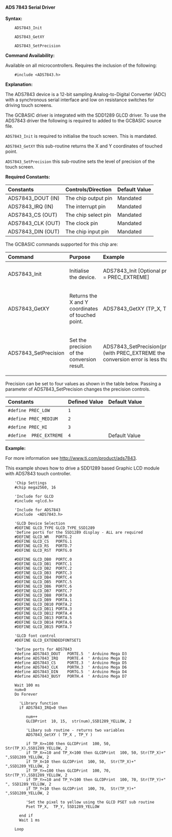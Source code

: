 <div class="section">

<div class="titlepage">

<div>

<div>

#### <span id="_ads_7843_serial_driver"></span>ADS 7843 Serial Driver

</div>

</div>

</div>

<span class="strong">**Syntax:**</span>

``` screen
    ADS7843_Init

    ADS7843_GetXY

    ADS7843_SetPrecision
```

<span class="strong">**Command Availability:**</span>

Available on all microcontrollers. Requires the inclusion of the
following:

``` screen
    #include <ADS7843.h>
```

<span class="strong">**Explanation:**</span>

The ADS7843 device is a 12-bit sampling Analog-to-Digital Converter
(ADC) with a synchronous serial interface and low on resistance switches
for driving touch screens.

The GCBASIC driver is integrated with the SDD1289 GLCD driver. To use
the ADS7843 driver the following is required to added to the GCBASIC
source file.

`ADS7843_Init` is required to initialise the touch screen. This is
mandated.

`ADS7843_GetXY` this sub-routine returns the X and Y coordinates of
touched point.

`ADS7843_SetPrecision` this sub-routine sets the level of precision of
the touch screen.

<span class="strong">**Required Constants:**</span>

<div class="informaltable">

| <span class="strong">**Constants**</span> | <span class="strong">**Controls/Direction**</span> | <span class="strong">**Default Value**</span> |
|:------------------------------------------|:---------------------------------------------------|:----------------------------------------------|
| ADS7843\_DOUT (IN)                        | The chip output pin                                | Mandated                                      |
| ADS7843\_IRQ (IN)                         | The interrupt pin                                  | Mandated                                      |
| ADS7843\_CS (OUT)                         | The chip select pin                                | Mandated                                      |
| ADS7843\_CLK (OUT)                        | The clock pin                                      | Mandated                                      |
| ADS7843\_DIN (OUT)                        | The chip input pin                                 | Mandated                                      |

</div>

The GCBASIC commands supported for this chip are:

<div class="informaltable">

<table data-border="1">
<thead>
<tr class="header">
<th style="text-align: left;"><span class="strong"><strong>Command</strong></span></th>
<th style="text-align: left;"><span class="strong"><strong>Purpose</strong></span></th>
<th style="text-align: left;"><span class="strong"><strong>Example</strong></span></th>
</tr>
</thead>
<tbody>
<tr class="odd">
<td style="text-align: left;"><p>ADS7843_Init</p></td>
<td style="text-align: left;"><p>Initialise the device.</p></td>
<td style="text-align: left;"><p>ADS7843_Init [Optional precision = PREC_EXTREME]</p></td>
</tr>
<tr class="even">
<td style="text-align: left;"><p>ADS7843_GetXY</p></td>
<td style="text-align: left;"><p>Returns the X and Y coordinates of touched point.</p></td>
<td style="text-align: left;"><p>ADS7843_GetXY (TP_X, TP_Y )</p></td>
</tr>
<tr class="odd">
<td style="text-align: left;"><p>ADS7843_SetPrecision</p></td>
<td style="text-align: left;"><p>Set the precision of the conversion result.</p></td>
<td style="text-align: left;"><p>ADS7843_SetPrecision(precision)<br />
(with PREC_EXTREME the conversion error is less than 3%)</p></td>
</tr>
</tbody>
</table>

</div>

Precision can be set to four values as shown in the table below. Passing
a parameter of ADS7843\_SetPrecision changes the precision controls.

<div class="informaltable">

| <span class="strong">**Constants**</span> | <span class="strong">**Defined Value**</span> | <span class="strong">**Default Value**</span> |
|:------------------------------------------|:----------------------------------------------|:----------------------------------------------|
| `#define PREC_LOW`                        | `1`                                           |                                               |
| `#define PREC_MEDIUM`                     | `2`                                           |                                               |
| `#define PREC_HI`                         | `3`                                           |                                               |
| `#define  PREC_EXTREME`                   | `4`                                           | Default Value                                 |

</div>

<span class="strong">**Example:**</span>

For more information see <http://www.ti.com/product/ads7843>.

This example shows how to drive a SDD1289 based Graphic LCD module with
ADS7843 touch controller.

``` screen
    'Chip Settings
    #chip mega2560, 16

    'Include for GLCD
    #include <glcd.h>

    'Include for ADS7843
    #include  <ADS7843.h>

    'GLCD Device Selection
    #DEFINE GLCD_TYPE GLCD_TYPE_SSD1289
    'Define ports for the SSD1289 display - ALL are required
    #DEFINE GLCD_WR   PORTG.2
    #DEFINE GLCD_CS   PORTG.1
    #DEFINE GLCD_RS   PORTD.7
    #DEFINE GLCD_RST  PORTG.0

    #DEFINE GLCD_DB0  PORTC.0
    #DEFINE GLCD_DB1  PORTC.1
    #DEFINE GLCD_DB2  PORTC.2
    #DEFINE GLCD_DB3  PORTC.3
    #DEFINE GLCD_DB4  PORTC.4
    #DEFINE GLCD_DB5  PORTC.5
    #DEFINE GLCD_DB6  PORTC.6
    #DEFINE GLCD_DB7  PORTC.7
    #DEFINE GLCD_DB8  PORTA.0
    #DEFINE GLCD_DB9  PORTA.1
    #DEFINE GLCD_DB10 PORTA.2
    #DEFINE GLCD_DB11 PORTA.3
    #DEFINE GLCD_DB12 PORTA.4
    #DEFINE GLCD_DB13 PORTA.5
    #DEFINE GLCD_DB14 PORTA.6
    #DEFINE GLCD_DB15 PORTA.7

    'GLCD font control
    #DEFINE GLCD_EXTENDEDFONTSET1

    'Define ports for ADS7843
    #define ADS7843_DOUT   PORTE.5  ' Arduino Mega D3
    #define ADS7843_IRQ    PORTE.4  ' Arduino Mega D2
    #define ADS7843_CS     PORTE.3  ' Arduino Mega D5
    #define ADS7843_CLK    PORTH.3  ' Arduino Mega D6
    #define ADS7843_DIN    PORTG.5  ' Arduino Mega D4
    #define ADS7843_BUSY   PORTH.4  ' Arduino Mega D7

    Wait 100 ms
    num=0
    Do Forever

      'Library function
      if ADS7843_IRQ=0 then

         num++
         GLCDPrint  10, 15,  str(num),SSD1289_YELLOW, 2

         'Libary sub routine - returns two variables
         ADS7843_GetXY ( TP_X , TP_Y )

         if TP_X>=100 then GLCDPrint  100, 50, Str(TP_X),SSD1289_YELLOW, 2
         if TP_X>=10 and TP_X<100 then GLCDPrint  100, 50, Str(TP_X)+" ",SSD1289_YELLOW, 2
         if TP_X<10 then GLCDPrint  100, 50,  Str(TP_X)+" ",SSD1289_YELLOW, 2
         if TP_Y>=100 then GLCDPrint  100, 70, Str(TP_Y),SSD1289_YELLOW, 2
         if TP_Y>=10 and TP_Y<100 then GLCDPrint  100, 70, Str(TP_Y)+" ", SSD1289_YELLOW, 2
         if TP_Y<10 then GLCDPrint  100, 70,  Str(TP_Y)+" ",SSD1289_YELLOW, 2

         'Set the pixel to yellow using the GLCD PSET sub routine
         Pset TP_X,  TP_Y, SSD1289_YELLOW

      end if
      Wait 1 ms

    Loop
```

</div>
